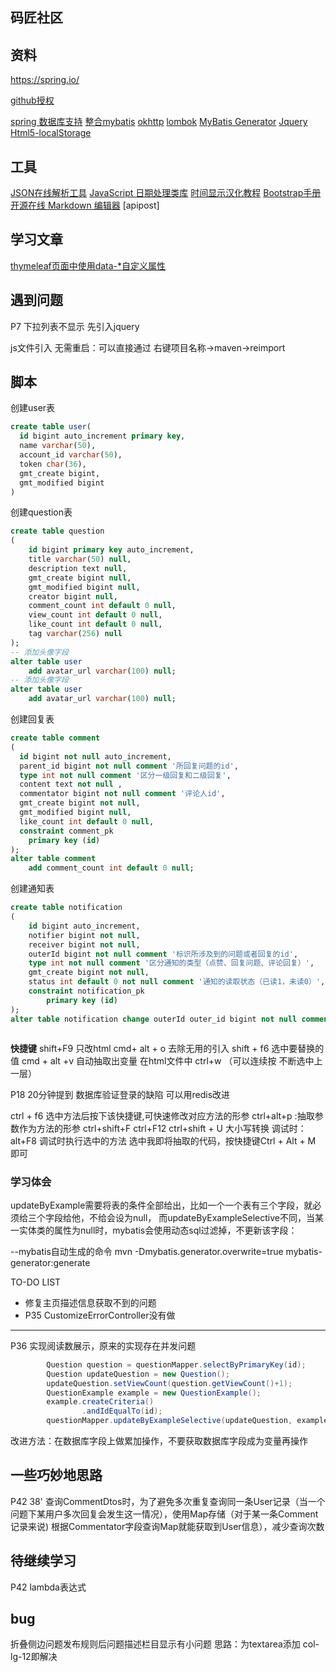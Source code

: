 ## 码匠社区

## 资料
https://spring.io/

[github授权](https://developer.github.com/apps/building-oauth-apps/authorizing-oauth-apps/)

[spring 数据库支持](https://docs.spring.io/spring-boot/docs/2.0.0.RC1/reference/htmlsingle/#boot-features-embedded-database-support)
[整合mybatis](http://mybatis.org/spring-boot-starter/mybatis-spring-boot-autoconfigure/)
[okhttp]()
[lombok](https://projectlombok.org/features/all)
[MyBatis Generator](http://mybatis.org/generator/index.html)
[Jquery](https://api.jquery.com/)
[Html5-localStorage](https://www.runoob.com/jsref/prop-win-localstorage.html)
## 工具
[JSON在线解析工具](https://jsoneditoronline.org/)
[JavaScript 日期处理类库](http://momentjs.cn/)
 [时间显示汉化教程](https://blog.csdn.net/qcg14774125/article/details/86523976)
[Bootstrap手册](https://www.jqhtml.com/bootstraps-syntaxhigh/index.html)
[开源在线 Markdown 编辑器](https://pandao.github.io/editor.md/)
[apipost]

## 学习文章
[thymeleaf页面中使用data-*自定义属性](https://blog.csdn.net/Milogenius/article/details/90212589?depth_1-utm_source=distribute.pc_relevant.none-task&utm_source=distribute.pc_relevant.none-task)


## 遇到问题
P7 下拉列表不显示 先引入jquery

js文件引入 无需重启：可以直接通过 右键项目名称->maven->reimport


## 脚本
创建user表
```sql 
create table user(
  id bigint auto_increment primary key,
  name varchar(50),
  account_id varchar(50),
  token char(36),
  gmt_create bigint,
  gmt_modified bigint
)
```

创建question表
```sql
create table question
(
    id bigint primary key auto_increment,
	title varchar(50) null,
	description text null,
	gmt_create bigint null,
	gmt_modified bigint null,
	creator bigint null,
	comment_count int default 0 null,
	view_count int default 0 null,
	like_count int default 0 null,
    tag varchar(256) null
);
-- 添加头像字段
alter table user
	add avatar_url varchar(100) null;
-- 添加头像字段
alter table user
	add avatar_url varchar(100) null;
```
创建回复表
```sql
create table comment
(
  id bigint not null auto_increment,
  parent_id bigint not null comment '所回复问题的id',
  type int not null comment '区分一级回复和二级回复',
  content text not null ,
  commentator bigint not null comment '评论人id',
  gmt_create bigint not null,
  gmt_modified bigint null,
  like_count int default 0 null,
  constraint comment_pk
    primary key (id)
);
alter table comment
	add comment_count int default 0 null;

```


创建通知表
```sql
create table notification
(
	id bigint auto_increment,
	notifier bigint not null,
	receiver bigint not null,
	outerId bigint not null comment '标识所涉及到的问题或者回复的id',
	type int not null comment '区分通知的类型（点赞、回复问题、评论回复）',
	gmt_create bigint not null,
	status int default 0 not null comment '通知的读取状态（已读1，未读0）',
	constraint notification_pk
		primary key (id)
);
alter table notification change outerId outer_id bigint not null comment '标识所涉及到的问题或者回复的id';



```



**快捷键**
shift+F9  只改html
cmd+ alt + o 去除无用的引入 
shift + f6 选中要替换的值
cmd + alt +v 自动抽取出变量
在html文件中 ctrl+w （可以连续按 不断选中上一层）

P18 20分钟提到 数据库验证登录的缺陷 可以用redis改进            

ctrl + f6 选中方法后按下该快捷键,可快速修改对应方法的形参
ctrl+alt+p :抽取参数作为方法的形参
ctrl+shift+F
ctrl+F12 
ctrl+shift + U 大小写转换
调试时： alt+F8 调试时执行选中的方法
选中我即将抽取的代码，按快捷键Ctrl + Alt + M 即可

### 学习体会
updateByExample需要将表的条件全部给出，比如一个一个表有三个字段，就必须给三个字段给他，不给会设为null，
而updateByExampleSelective不同，当某一实体类的属性为null时，mybatis会使用动态sql过滤掉，不更新该字段：




--mybatis自动生成的命令
mvn -Dmybatis.generator.overwrite=true mybatis-generator:generate


TO-DO LIST
+ 修复主页描述信息获取不到的问题
+ P35 CustomizeErrorController没有做


----
P36
实现阅读数展示，原来的实现存在并发问题
```java
        Question question = questionMapper.selectByPrimaryKey(id);
        Question updateQuestion = new Question();
        updateQuestion.setViewCount(question.getViewCount()+1);
        QuestionExample example = new QuestionExample();
        example.createCriteria()
                .andIdEqualTo(id);
        questionMapper.updateByExampleSelective(updateQuestion, example);
```
改进方法：在数据库字段上做累加操作，不要获取数据库字段成为变量再操作

## 一些巧妙地思路
P42 38' 查询CommentDtos时，为了避免多次重复查询同一条User记录（当一个问题下某用户多次回复会发生这一情况），使用Map存储（对于某一条Comment记录来说)
根据Commentator字段查询Map就能获取到User信息），减少查询次数


## 待继续学习
P42 lambda表达式


## bug
折叠侧边问题发布规则后问题描述栏目显示有小问题 
思路：为textarea添加 col-lg-12即解决
